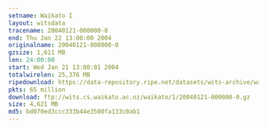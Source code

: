 ```yaml
---
setname: Waikato I
layout: witsdata
tracename: 20040121-000000-0
end: Thu Jan 22 13:00:00 2004
originalname: 20040121-000000-0
gzsize: 1,611 MB
len: 24:00:00
start: Wed Jan 21 13:00:01 2004
totalwirelen: 25,376 MB
ripedownload: https://data-repository.ripe.net/datasets/wits-archive/waikato/1/20040121-000000-0.gz
pkts: 65 million
download: ftp://wits.cs.waikato.ac.nz/waikato/1/20040121-000000-0.gz
size: 4,621 MB
md5: bd070ed3ccc333b44e3500fa133c0ab1
---
```

